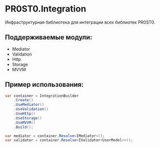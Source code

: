 
# PR0ST0.Integration

Инфраструктурная библиотека для интеграции всех библиотек PR0ST0.

## Поддерживаемые модули:
- Mediator
- Validation
- Http
- Storage
- MVVM

## Пример использования:

```csharp
var container = IntegrationBuilder
    .Create()
    .UseMediator()
    .UseValidation()
    .UseHttp()
    .UseStorage()
    .UseMVVM()
    .Build();

var mediator = container.Resolve<IMediator>();
var validator = container.Resolve<IValidator<UserModel>>();
```
